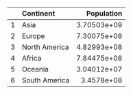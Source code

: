 |    | Continent     |   Population |
|---:|:--------------|-------------:|
|  1 | Asia          |  3.70503e+09 |
|  2 | Europe        |  7.30075e+08 |
|  3 | North America |  4.82993e+08 |
|  4 | Africa        |  7.84475e+08 |
|  5 | Oceania       |  3.04012e+07 |
|  6 | South America |  3.4578e+08  |